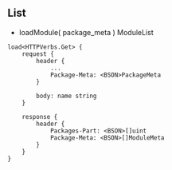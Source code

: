 ## List

+ loadModule( package_meta ) ModuleList

```
load<HTTPVerbs.Get> {
	request {
		header {
			...
			Package-Meta: <BSON>PackageMeta
		}

		body: name string
	}

	response {
		header {
			Packages-Part: <BSON>[]uint
			Package-Meta: <BSON>[]ModuleMeta
		}
	}
}

```